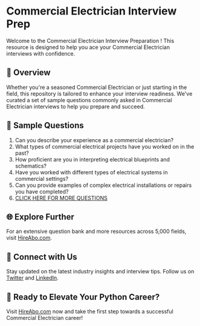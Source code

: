 # Commercial Electrician Interview Prep

Welcome to the Commercial Electrician Interview Preparation ! This resource is designed to help you ace your Commercial Electrician interviews with confidence.

## 🚀 Overview

Whether you're a seasoned Commercial Electrician or just starting in the field, this repository is tailored to enhance your interview readiness. We've curated a set of sample questions commonly asked in Commercial Electrician interviews to help you prepare and succeed.

## 📝 Sample Questions

1. Can you describe your experience as a commercial electrician?
2. What types of commercial electrical projects have you worked on in the past?
3. How proficient are you in interpreting electrical blueprints and schematics?
4. Have you worked with different types of electrical systems in commercial settings?
5. Can you provide examples of complex electrical installations or repairs you have completed?
6. [CLICK HERE FOR MORE QUESTIONS](https://hireabo.com/job/12_1_4/Commercial%20Electrician)

## 🌐 Explore Further

For an extensive question bank and more resources across 5,000 fields, visit [HireAbo.com](https://www.hireabo.com).

## 📱 Connect with Us

Stay updated on the latest industry insights and interview tips. Follow us on [Twitter](https://twitter.com/hireabo) and [LinkedIn](https://www.linkedin.com/in/hire-abo-3609972a8/).

## 🚀 Ready to Elevate Your Python Career?

Visit [HireAbo.com](https://www.hireabo.com) now and take the first step towards a successful Commercial Electrician career!